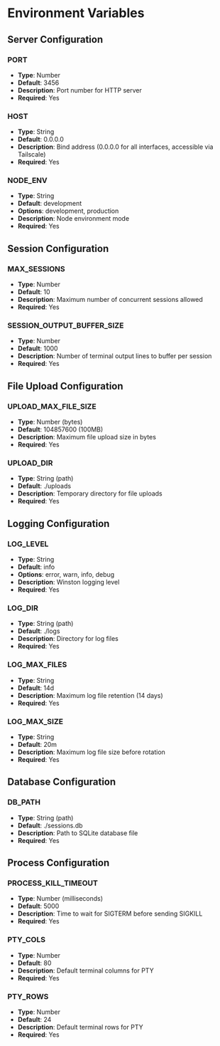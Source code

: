 # Environment Variables

## Server Configuration

### PORT
- **Type**: Number
- **Default**: 3456
- **Description**: Port number for HTTP server
- **Required**: Yes

### HOST
- **Type**: String
- **Default**: 0.0.0.0
- **Description**: Bind address (0.0.0.0 for all interfaces, accessible via Tailscale)
- **Required**: Yes

### NODE_ENV
- **Type**: String
- **Default**: development
- **Options**: development, production
- **Description**: Node environment mode
- **Required**: Yes

## Session Configuration

### MAX_SESSIONS
- **Type**: Number
- **Default**: 10
- **Description**: Maximum number of concurrent sessions allowed
- **Required**: Yes

### SESSION_OUTPUT_BUFFER_SIZE
- **Type**: Number
- **Default**: 1000
- **Description**: Number of terminal output lines to buffer per session
- **Required**: Yes

## File Upload Configuration

### UPLOAD_MAX_FILE_SIZE
- **Type**: Number (bytes)
- **Default**: 104857600 (100MB)
- **Description**: Maximum file upload size in bytes
- **Required**: Yes

### UPLOAD_DIR
- **Type**: String (path)
- **Default**: ./uploads
- **Description**: Temporary directory for file uploads
- **Required**: Yes

## Logging Configuration

### LOG_LEVEL
- **Type**: String
- **Default**: info
- **Options**: error, warn, info, debug
- **Description**: Winston logging level
- **Required**: Yes

### LOG_DIR
- **Type**: String (path)
- **Default**: ./logs
- **Description**: Directory for log files
- **Required**: Yes

### LOG_MAX_FILES
- **Type**: String
- **Default**: 14d
- **Description**: Maximum log file retention (14 days)
- **Required**: Yes

### LOG_MAX_SIZE
- **Type**: String
- **Default**: 20m
- **Description**: Maximum log file size before rotation
- **Required**: Yes

## Database Configuration

### DB_PATH
- **Type**: String (path)
- **Default**: ./sessions.db
- **Description**: Path to SQLite database file
- **Required**: Yes

## Process Configuration

### PROCESS_KILL_TIMEOUT
- **Type**: Number (milliseconds)
- **Default**: 5000
- **Description**: Time to wait for SIGTERM before sending SIGKILL
- **Required**: Yes

### PTY_COLS
- **Type**: Number
- **Default**: 80
- **Description**: Default terminal columns for PTY
- **Required**: Yes

### PTY_ROWS
- **Type**: Number
- **Default**: 24
- **Description**: Default terminal rows for PTY
- **Required**: Yes
